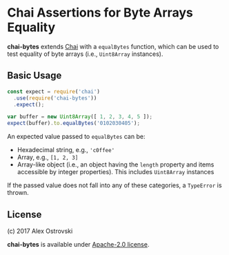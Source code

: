# Chai Assertions for Byte Arrays Equality

**chai-bytes** extends [Chai][chai] with a `equalBytes` function,
which can be used to test equality of byte arrays (i.e., `Uint8Array` instances).

## Basic Usage

```javascript
const expect = require('chai')
  .use(require('chai-bytes'))
  .expect();

var buffer = new Uint8Array([ 1, 2, 3, 4, 5 ]);
expect(buffer).to.equalBytes('0102030405');
```

An expected value passed to `equalBytes` can be:

- Hexadecimal string, e.g., `'c0ffee'`
- Array, e.g., `[1, 2, 3]`
- Array-like object (i.e., an object having the `length` property
  and items accessible by integer properties).
  This includes `Uint8Array` instances

If the passed value does not fall into any of these categories,
a `TypeError` is thrown.

## License

(c) 2017 Alex Ostrovski

**chai-bytes** is available under [Apache-2.0 license](LICENSE).

[chai]: https://chaijs.com/
